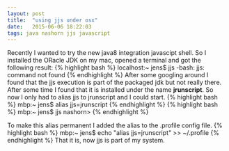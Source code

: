 ```yaml
---
layout: post
title:  "using jjs under osx"
date:   2015-06-06 18:22:03
tags: java nashorn jjs javascript
---
```

Recently I wanted to try the new java8 integration javascipt shell. So I installed the ORacle JDK on my mac, opened a terminal and got the following result:
{% highlight bash %}
localhost:~ jens$ jjs
-bash: jjs: command not found
{% endhighlight %}
After some googling around I found that the jjs execution is part of the packaged jdk but not really there. After some time I found that it is installed under the name **jrunscript**. So now I only had to alias jjs to jrunscript and I could start.
{% highlight bash %}
mbp:~ jens$ alias jjs=jrunscript
{% endhighlight %}
{% highlight bash %}
mbp:~ jens$ jjs
nashorn>
{% endhighlight %}

To make this alias permanent I added the alias to the .profile config file.
{% highlight bash %}
mbp:~ jens$ echo "alias jjs=jrunscript" >> ~/.profile
{% endhighlight %}
That it is, now jjs is part of my system.
